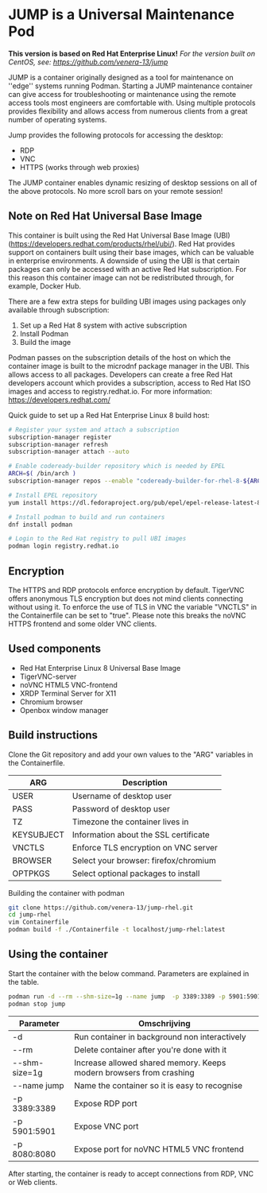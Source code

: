 # JUMP is a Universal Maintenance Pod

**This version is based on Red Hat Enterprise Linux!**
*For the version built on CentOS, see: https://github.com/venera-13/jump*

JUMP is a container originally designed as a tool for maintenance on ''edge'' systems running Podman. Starting a JUMP maintenance container can give access for troubleshooting or maintenance using the remote access tools most engineers are comfortable with. Using multiple protocols provides flexibility and allows access from numerous clients from a great number of operating systems.

Jump provides the following protocols for accessing the desktop:

- RDP
- VNC
- HTTPS (works through web proxies)

The JUMP container enables dynamic resizing of desktop sessions on all of the above protocols. No more scroll bars on your remote session!

## Note on Red Hat Universal Base Image

This container is built using the Red Hat Universal Base Image (UBI) (https://developers.redhat.com/products/rhel/ubi/). Red Hat provides support on containers built using their base images, which can be valuable in enterprise environments. A downside of using the UBI is that certain packages can only be accessed with an active Red Hat subscription. For this reason this container image can not be redistributed through, for example, Docker Hub.

There are a few extra steps for building UBI images using packages only available through subscription:

1. Set up a Red Hat 8 system with active subscription
2. Install Podman
3. Build the image

Podman passes on the subscription details of the host on which the container image is built to the microdnf package manager in the UBI. This allows access to all packages. Developers can create a free Red Hat developers account which provides a subscription, access to Red Hat ISO images and access to registry.redhat.io. For more information: https://developers.redhat.com/

Quick guide to set up a Red Hat Enterprise Linux 8 build host:

```bash
# Register your system and attach a subscription
subscription-manager register
subscription-manager refresh
subscription-manager attach --auto

# Enable codeready-builder repository which is needed by EPEL
ARCH=$( /bin/arch )
subscription-manager repos --enable "codeready-builder-for-rhel-8-${ARCH}-rpms"

# Install EPEL repository
yum install https://dl.fedoraproject.org/pub/epel/epel-release-latest-8.noarch.rpm

# Install podman to build and run containers
dnf install podman

# Login to the Red Hat registry to pull UBI images
podman login registry.redhat.io
```

## Encryption

The HTTPS and RDP protocols enforce encryption by default. TigerVNC offers anonymous TLS encryption but does not mind clients connecting without using it. To enforce the use of TLS in VNC the variable "VNCTLS" in the Containerfile can be set to "true". Please note this breaks the noVNC HTTPS frontend and some older VNC clients.

## Used components

- Red Hat Enterprise Linux 8 Universal Base Image
- TigerVNC-server
- noVNC HTML5 VNC-frontend
- XRDP Terminal Server for X11
- Chromium browser
- Openbox window manager

## Build instructions

Clone the Git repository and add your own values to the "ARG" variables in the Containerfile.

| ARG        | Description                              |
|------------|------------------------------------------|
| USER       | Username of desktop user                 |
| PASS       | Password of desktop user                 |
| TZ         | Timezone the container lives in          |
| KEYSUBJECT | Information about the SSL certificate    |
| VNCTLS     | Enforce TLS encryption on VNC server     |
| BROWSER    | Select your browser: firefox/chromium    |
| OPTPKGS    | Select optional packages to install      |


Building the container with podman

```bash
git clone https://github.com/venera-13/jump-rhel.git
cd jump-rhel
vim Containerfile
podman build -f ./Containerfile -t localhost/jump-rhel:latest
```

## Using the container

Start the container with the below command. Parameters are explained in the table.

```bash
podman run -d --rm --shm-size=1g --name jump  -p 3389:3389 -p 5901:5901 -p 8080:8080 localhost/jump-rhel:latest
podman stop jump
```

| Parameter     | Omschrijving                                                       |
|---------------|--------------------------------------------------------------------|
| -d            | Run container in background non interactively                      |
| --rm          | Delete container after you're done with it                         |
| --shm-size=1g | Increase allowed shared memory. Keeps modern browsers from crashing|
| --name jump   | Name the container so it is easy to recognise                      |
| -p 3389:3389  | Expose RDP port                                                    |
| -p 5901:5901  | Expose VNC port                                                    |
| -p 8080:8080  | Expose port for noVNC HTML5 VNC frontend                           |

After starting, the container is ready to accept connections from RDP, VNC or Web clients.
